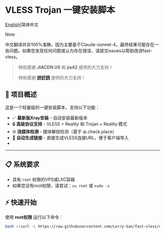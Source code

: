 # VLESS Trojan 一键安装脚本

[English](Readme.md)|简体中文

> [!Note]
> 中文翻译并非100%准确，因为主要基于Claude-sonnet-4。最终结果可能存在一些问题。如果您发现任何问题或认为存在错误，请提交issues以帮助改进fast-vless。

> ·特别感谢 **JIACDN US** 和 **jia42** 提供的大力支持！  
> 
> ·特别感谢 **[拼好鸽](https://gelxc.cloud)** 提供的大力支持！

## 🚀 项目概述

这是一个轻量级的一键安装脚本，支持以下功能：

- ✅ **最新版Xray安装** - 自动安装最新版本
- 🔒 **高级协议支持** - VLESS + Reality 和 Trojan + Reality 模式  
- 🌐 **流媒体检测** - 媒体解锁检测（基于 ip.check.place）
- 🔗 **自动生成链接** - 直接生成VLESS连接URL，便于客户端导入
- 
---

## 📋 系统要求

- 具有 `root` 权限的VPS或LXC容器
- 如果您没有root权限，请尝试：`su root` 或 `sudo -s`

## ⚡ 快速开始

使用 **root权限** 运行以下命令：

```bash
bash <(curl -L https://raw.githubusercontent.com/Lorry-San/fast-vless/main/xrayvless.sh)
